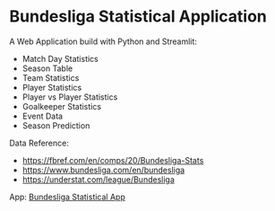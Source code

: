 # Bundesliga Statistical Application

A Web Application build with Python and Streamlit:
- Match Day Statistics
- Season Table
- Team Statistics
- Player Statistics
- Player vs Player Statistics
- Goalkeeper Statistics
- Event Data
- Season Prediction

Data Reference:
- https://fbref.com/en/comps/20/Bundesliga-Stats
- https://www.bundesliga.com/en/bundesliga
- https://understat.com/league/Bundesliga

App: [Bundesliga Statistical App](https://share.streamlit.io/bvbtm86/buli_app/buli_app.py)
